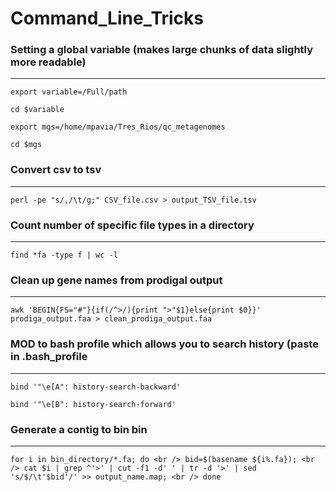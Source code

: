 # Command_Line_Tricks
### Setting a global variable (makes large chunks of data slightly more readable)
***
`export variable=/Full/path`

`cd $variable` 

`export mgs=/home/mpavia/Tres_Rios/qc_metagenomes`

`cd $mgs`

### Convert csv to tsv
***
`perl -pe "s/,/\t/g;" CSV_file.csv > output_TSV_file.tsv`

### Count number of specific file types in a directory
***
`find *fa -type f | wc -l`

### Clean up gene names from prodigal output
***
`awk 'BEGIN{FS="#"}{if(/^>/){print ">"$1}else{print $0}}' prodiga_output.faa > clean_prodiga_output.faa`

### MOD to bash profile which allows you to search history (paste in .bash_profile
*** 
`bind '"\e[A": history-search-backward'`

`bind '"\e[B": history-search-forward'`

### Generate a contig to bin bin 
*** 
`for i in bin_directory/*.fa; do <br />
  bid=$(basename ${i%.fa}); <br />
  cat $i | grep ^'>' | cut -f1 -d' ' | tr -d '>' | sed 's/$/\t'$bid'/' >> output_name.map; <br />
  done`


